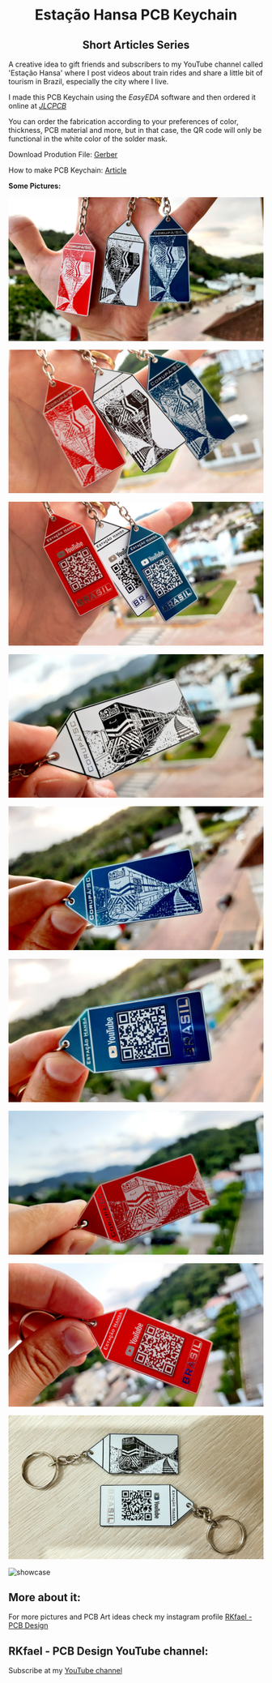 <h1 align="center"> Estação Hansa PCB Keychain </h1>

<h2 align="center"> Short Articles Series </h2>

A creative idea to gift friends and subscribers to my YouTube channel called 'Estação Hansa' where I post videos about train rides and share a little bit of tourism in Brazil, especially the city where I live. 

I made this PCB Keychain using the *EasyEDA* software and then ordered it online at [*JLCPCB*](https://jlcpcb.com/IYB)

You can order the fabrication according to your preferences of color, thickness, PCB material and more, but in that case, the QR code will only be functional in the white color of the solder mask.

Download Prodution File: [Gerber](https://github.com/rkfael/PCB-Keychain-Estacao-Hansa/blob/main/Gerber_Locomotiva%20G12%20-%20White_2022-02-14.zip)

How to make PCB Keychain: [Article](https://github.com/rkfael/PCB-Keychain)

**Some Pictures:**

![showcase](https://github.com/rkfael/PCB-Keychain-Estacao-Hansa/blob/main/rootimagens/F1.jpg)

![showcase](https://github.com/rkfael/PCB-Keychain-Estacao-Hansa/blob/main/rootimagens/F2.jpg)

![showcase](https://github.com/rkfael/PCB-Keychain-Estacao-Hansa/blob/main/rootimagens/F3.jpg)

![showcase](https://github.com/rkfael/PCB-Keychain-Estacao-Hansa/blob/main/rootimagens/F4.jpg)

![showcase](https://github.com/rkfael/PCB-Keychain-Estacao-Hansa/blob/main/rootimagens/F5.jpg)

![showcase](https://github.com/rkfael/PCB-Keychain-Estacao-Hansa/blob/main/rootimagens/F6.jpg)

![showcase](https://github.com/rkfael/PCB-Keychain-Estacao-Hansa/blob/main/rootimagens/F7.jpg)

![showcase](https://github.com/rkfael/PCB-Keychain-Estacao-Hansa/blob/main/rootimagens/F8.jpg)

![showcase](https://github.com/rkfael/PCB-Keychain-Estacao-Hansa/blob/main/rootimagens/F9.jpg)

![showcase](https://github.com/rkfael/PCB-Keychain-Estacao-Hansa/blob/main/rootimagens/F10.jpg)


## More about it:

For more pictures and PCB Art ideas check my instagram profile [RKfael - PCB Design](https://www.instagram.com/rkfael_pcb_design/)

## RKfael - PCB Design YouTube channel:

Subscribe at my [YouTube channel](https://www.youtube.com/channel/UCUXV45PUONuPi8HNMYXnK5g)
